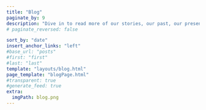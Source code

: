 ```yaml
---
title: "Blog"
paginate_by: 9
description: "Dive in to read more of our stories, our past, our present, and our future. We envision a global, community-driven network of interconnected servers and nodes—the grid—that democratizes computing power and storage."
# paginate_reversed: false

sort_by: "date"
insert_anchor_links: "left"
#base_url: "posts"
#first: "first"
#last: "last"
template: "layouts/blog.html"
page_template: "blogPage.html"
#transparent: true
#generate_feed: true
extra:
  imgPath: blog.png
---
```



